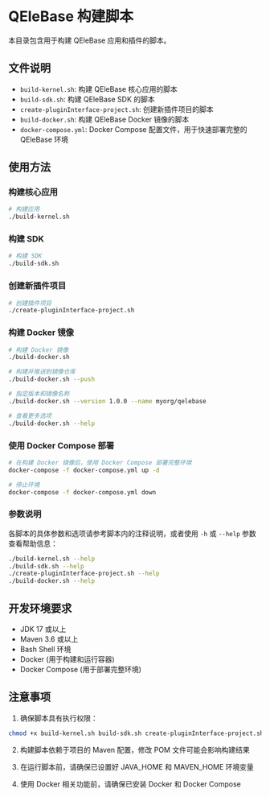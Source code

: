 # QEleBase 构建脚本

本目录包含用于构建 QEleBase 应用和插件的脚本。

## 文件说明

- `build-kernel.sh`: 构建 QEleBase 核心应用的脚本
- `build-sdk.sh`: 构建 QEleBase SDK 的脚本
- `create-pluginInterface-project.sh`: 创建新插件项目的脚本
- `build-docker.sh`: 构建 QEleBase Docker 镜像的脚本
- `docker-compose.yml`: Docker Compose 配置文件，用于快速部署完整的 QEleBase 环境

## 使用方法

### 构建核心应用

```bash
# 构建应用
./build-kernel.sh
```

### 构建 SDK

```bash
# 构建 SDK
./build-sdk.sh
```

### 创建新插件项目

```bash
# 创建插件项目
./create-pluginInterface-project.sh
```

### 构建 Docker 镜像

```bash
# 构建 Docker 镜像
./build-docker.sh

# 构建并推送到镜像仓库
./build-docker.sh --push

# 指定版本和镜像名称
./build-docker.sh --version 1.0.0 --name myorg/qelebase

# 查看更多选项
./build-docker.sh --help
```

### 使用 Docker Compose 部署

```bash
# 在构建 Docker 镜像后，使用 Docker Compose 部署完整环境
docker-compose -f docker-compose.yml up -d

# 停止环境
docker-compose -f docker-compose.yml down
```

### 参数说明

各脚本的具体参数和选项请参考脚本内的注释说明，或者使用 `-h` 或 `--help` 参数查看帮助信息：

```bash
./build-kernel.sh --help
./build-sdk.sh --help
./create-pluginInterface-project.sh --help
./build-docker.sh --help
```

## 开发环境要求

- JDK 17 或以上
- Maven 3.6 或以上
- Bash Shell 环境
- Docker (用于构建和运行容器)
- Docker Compose (用于部署完整环境)

## 注意事项

1. 确保脚本具有执行权限：
```bash
chmod +x build-kernel.sh build-sdk.sh create-pluginInterface-project.sh build-docker.sh
```

2. 构建脚本依赖于项目的 Maven 配置，修改 POM 文件可能会影响构建结果

3. 在运行脚本前，请确保已设置好 JAVA_HOME 和 MAVEN_HOME 环境变量

4. 使用 Docker 相关功能前，请确保已安装 Docker 和 Docker Compose 